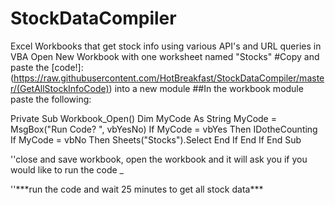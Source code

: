 # StockDataCompiler
Excel Workbooks that get stock info using various API's and URL queries in VBA
Open New Workbook with one worksheet named "Stocks"
#Copy and paste the [code!]:
(https://raw.githubusercontent.com/HotBreakfast/StockDataCompiler/master/(GetAllStockInfoCode)) into a new module
##In the workbook module paste the following:

Private Sub Workbook_Open()
Dim MyCode As String
MyCode = MsgBox("Run Code? ", vbYesNo)
If MyCode = vbYes Then
        IDotheCounting
If MyCode = vbNo Then
        Sheets("Stocks").Select
End If
End If
End Sub

''close and save workbook, open the workbook and it will ask you if you would like to run the code _
<P/>''***run the code and wait 25 minutes to get all stock data***</P>
